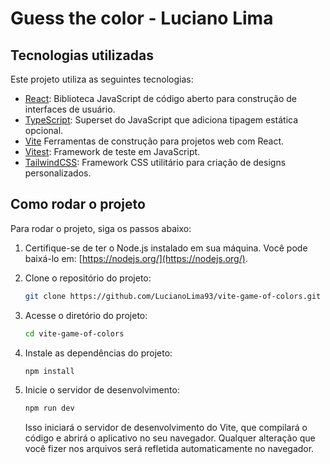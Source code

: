 # Guess the color - Luciano Lima

## Tecnologias utilizadas

Este projeto utiliza as seguintes tecnologias:

- [React](https://reactjs.org/): Biblioteca JavaScript de código aberto para construção de interfaces de usuário.
- [TypeScript](https://www.typescriptlang.org/): Superset do JavaScript que adiciona tipagem estática opcional.
- [Vite](https://vitejs.dev/) Ferramentas de construção para projetos web com React.
- [Vitest](https://vitest.dev/): Framework de teste em JavaScript.
- [TailwindCSS](https://tailwindcss.com/): Framework CSS utilitário para criação de designs personalizados.

## Como rodar o projeto

Para rodar o projeto, siga os passos abaixo:

1. Certifique-se de ter o Node.js instalado em sua máquina. Você pode baixá-lo em: [https://nodejs.org/](https://nodejs.org/).

2. Clone o repositório do projeto:

   ```bash
   git clone https://github.com/LucianoLima93/vite-game-of-colors.git
   ```

3. Acesse o diretório do projeto:

   ```bash
   cd vite-game-of-colors
   ```

4. Instale as dependências do projeto:

   ```bash
   npm install
   ```

5. Inicie o servidor de desenvolvimento:

   ```bash
   npm run dev
   ```

   Isso iniciará o servidor de desenvolvimento do Vite, que compilará o código e abrirá o aplicativo no seu navegador. Qualquer alteração que você fizer nos arquivos será refletida automaticamente no navegador.

